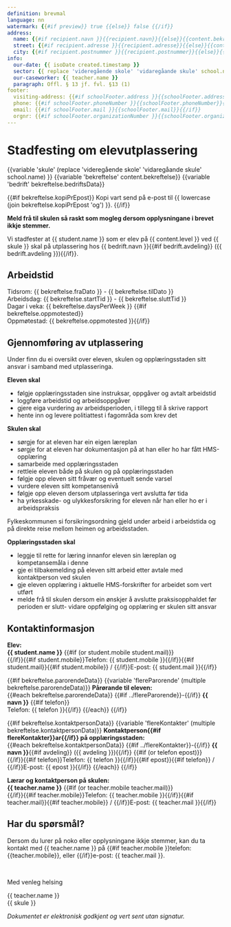 ```yaml
---
definition: brevmal
language: nn
watermark: {{#if preview}} true {{else}} false {{/if}}
address:
  name: {{#if recipient.navn }}{{recipient.navn}}{{else}}{{content.bekreftelse.bedriftsData.name}}{{/if}}
  street: {{#if recipient.adresse }}{{recipient.adresse}}{{else}}{{content.bekreftelse.bedriftsData.adresse}}{{/if}}
  city: {{#if recipient.postnummer }}{{recipient.postnummer}}{{else}}{{content.bekreftelse.bedriftsData.postnummer}}{{/if}} {{#if recipient.poststed }}{{recipient.poststed}}{{else}}{{content.bekreftelse.bedriftsData.poststed}}{{/if}}
info:
  our-date: {{ isoDate created.timestamp }}
  sector: {{ replace 'videregående skole' 'vidaregåande skule' school.name }}
  our-caseworker: {{ teacher.name }}
  paragraph: Offl. § 13 jf. fvl. §13 (1)
footer:
  visiting-address: {{#if schoolFooter.address }}{{schoolFooter.address}}{{/if}}
  phone: {{#if schoolFooter.phoneNumber }}{{schoolFooter.phoneNumber}}{{/if}}
  email: {{#if schoolFooter.mail }}{{schoolFooter.mail}}{{/if}}
  orgnr: {{#if schoolFooter.organizationNumber }}{{schoolFooter.organizationNumber}}{{/if}}
---
```


# Stadfesting om elevutplassering

{{variable 'skule' (replace 'videregående skole' 'vidaregåande skule' school.name) }}
{{variable 'bekreftelse' content.bekreftelse}}
{{variable 'bedrift' bekreftelse.bedriftsData}}

{{#if bekreftelse.kopiPrEpost}}
Kopi vart send på e-post til {{ lowercase (join bekreftelse.kopiPrEpost 'og') }}.
{{/if}}

**Meld frå til skulen så raskt som mogleg dersom opplysningane i brevet ikkje stemmer.**

Vi stadfester at {{ student.name }} som er elev på {{ content.level }} ved {{ skule }} skal på utplassering hos {{ bedrift.navn }}{{#if bedrift.avdeling}} ({{ bedrift.avdeling }}){{/if}}.

## Arbeidstid

Tidsrom: {{ bekreftelse.fraDato }} - {{ bekreftelse.tilDato }}<br />
Arbeidsdag: {{ bekreftelse.startTid }} - {{ bekreftelse.sluttTid }}<br />
Dagar i veka: {{ bekreftelse.daysPerWeek }}
{{#if bekreftelse.oppmotested}}<br />Oppmøtestad: {{ bekreftelse.oppmotested }}{{/if}}

## Gjennomføring av utplassering

Under finn du ei oversikt over eleven, skulen og opplæringsstaden sitt ansvar i samband med utplasseringa.

**Eleven skal**

- følgje opplæringsstaden sine instruksar, oppgåver og avtalt arbeidstid
- loggføre arbeidstid og arbeidsoppgåver
- gjere eiga vurdering av arbeidsperioden, i tillegg til å skrive rapport
- hente inn og levere politiattest i fagområda som krev det

**Skulen skal**

- sørgje for at eleven har ein eigen læreplan
- sørgje for at eleven har dokumentasjon på at han eller ho har fått HMS-opplæring
- samarbeide med opplæringsstaden
- rettleie eleven både på skulen og på opplæringsstaden
- følgje opp eleven sitt fråvær og eventuelt sende varsel
- vurdere eleven sitt kompetansenivå
- følgje opp eleven dersom utplasseringa vert avslutta før tida
- ha yrkesskade- og ulykkesforsikring for eleven når han eller ho er i arbeidspraksis

Fylkeskommunen si forsikringsordning gjeld under arbeid i arbeidstida og på direkte reise mellom heimen og arbeidsstaden.

**Opplæringsstaden skal**

- leggje til rette for læring innanfor eleven sin læreplan og kompetansemåla i denne 
- gje ei tilbakemelding på eleven sitt arbeid etter avtale med kontaktperson ved skulen 
- gje eleven opplæring i aktuelle HMS-forskrifter for arbeidet som vert utført 
- melde frå til skulen dersom ein ønskjer å avslutte praksisopphaldet før perioden er slutt- vidare oppfølging og opplæring er skulen sitt ansvar

## Kontaktinformasjon

**Elev:**<br /> 
**{{ student.name }}**
{{#if (or student.mobile student.mail)}}<br />{{/if}}{{#if student.mobile}}Telefon: {{ student.mobile }}{{/if}}{{#if student.mail}}{{#if student.mobile}} / {{/if}}E-post: {{ student.mail }}{{/if}}

{{#if bekreftelse.parorendeData}}
{{variable 'flereParorende' (multiple bekreftelse.parorendeData)}}
**Pårørande til eleven:**<br />
{{#each bekreftelse.parorendeData}}
  {{#if ../flereParorende}}-{{/if}} **{{ navn }}**
  {{#if telefon}}<br />Telefon: {{ telefon }}{{/if}}
{{/each}}
{{/if}}

{{#if bekreftelse.kontaktpersonData}}
{{variable 'flereKontakter' (multiple bekreftelse.kontaktpersonData)}}
**Kontaktperson{{#if flereKontakter}}ar{{/if}} på opplæringsstaden:**<br />
{{#each bekreftelse.kontaktpersonData}}
  {{#if ../flereKontakter}}-{{/if}} **{{ navn }}**{{#if avdeling}} ({{ avdeling }}){{/if}}
  {{#if (or telefon epost)}}<br />{{/if}}{{#if telefon}}Telefon: {{ telefon }}{{/if}}{{#if epost}}{{#if telefon}} / {{/if}}E-post: {{ epost }}{{/if}}
{{/each}}
{{/if}}

**Lærar og kontaktperson på skulen:**<br />
**{{ teacher.name }}**
{{#if (or teacher.mobile teacher.mail)}}<br />{{/if}}{{#if teacher.mobile}}Telefon: {{ teacher.mobile }}{{/if}}{{#if teacher.mail}}{{#if teacher.mobile}} / {{/if}}E-post: {{ teacher.mail }}{{/if}}

## Har du spørsmål?

Dersom du lurer på noko eller opplysningane ikkje stemmer, kan du ta kontakt med {{ teacher.name }} på {{#if teacher.mobile }}telefon: {{teacher.mobile}}, eller {{/if}}e-post: {{ teacher.mail }}.

<br/>

Med venleg helsing

{{ teacher.name }}<br />
{{ skule }}<br />

*Dokumentet er elektronisk godkjent og vert sent utan signatur.*
